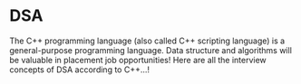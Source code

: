 # DSA
The C++ programming language (also called C++ scripting language) is a general-purpose programming language.
Data structure and algorithms will be valuable in placement job opportunities!
Here are all the interview concepts of DSA according to C++...!
